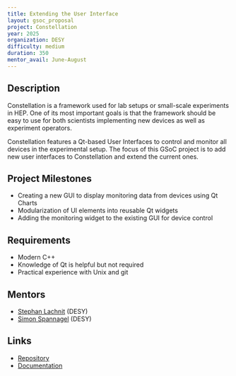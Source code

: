 ```yaml
---
title: Extending the User Interface
layout: gsoc_proposal
project: Constellation
year: 2025
organization: DESY
difficulty: medium
duration: 350
mentor_avail: June-August
---
```


## Description

Constellation is a framework used for lab setups or small-scale experiments in
HEP. One of its most important goals is that the framework should be easy to
use for both scientists implementing new devices as well as experiment
operators.

Constellation features a Qt-based User Interfaces to control and monitor all
devices in the experimental setup. The focus of this GSoC project is to add new
user interfaces to Constellation and extend the current ones.

## Project Milestones

* Creating a new GUI to display monitoring data from devices using Qt Charts
* Modularization of UI elements into reusable Qt widgets
* Adding the monitoring widget to the existing GUI for device control

## Requirements

* Modern C++
* Knowledge of Qt is helpful but not required
* Practical experience with Unix and git

## Mentors

* [Stephan Lachnit](mailto:stephan.lachnit@desy.de) (DESY)
* [Simon Spannagel](mailto:simon.spannagel@desy.de) (DESY)

## Links

* [Repository](https://gitlab.desy.de/constellation/constellation)
* [Documentation](https://constellation.pages.desy.de/)
